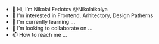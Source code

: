 - 👋 Hi, I’m Nikolai Fedotov @Nikolaikolya
- 👀 I’m interested in Frontend, Arhitectory, Design Patherns
- 🌱 I’m currently learning ...
- 💞️ I’m looking to collaborate on ...
- 📫 How to reach me ...

<!---
Nikolaikolya/Nikolaikolya is a ✨ special ✨ repository because its `README.md` (this file) appears on your GitHub profile.
You can click the Preview link to take a look at your changes.
--->
